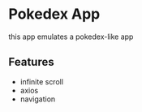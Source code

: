 # Pokedex App

this app emulates a pokedex-like app

## Features

- infinite scroll
- axios
- navigation
